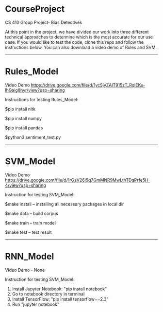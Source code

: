 # CourseProject
CS 410 Group Project- Bias Detectives

At this point in the project, we have divided our work into three different technical approaches to determine which is the most accurate for our use case.  If you would like to test the code, clone this repo and follow the instructions below.  You can also download a video demo of Rules and SVM.  

------------------------------

# Rules_Model

Video Demo
https://drive.google.com/file/d/1ycSjyZAlT915zT_RqlEKu-lhGaig8hyr/view?usp=sharing 

Instructions for testing Rules_Model:

$pip install nltk

$pip install numpy

$pip install pandas

$python3 sentiment_test.py

------------------------------

# SVM_Model

Video Demo
https://drive.google.com/file/d/1rGzV26i5q7GmMNR9MwLthTDqPrfe5H-4/view?usp=sharing 

Instruction for testing SVM_Model: 

$make install – installing all necessary packages in local dir 

$make data – build corpus 

$make train – train model 

$make test – test result  


------------------------------

# RNN_Model

Video Demo - None

Instruction for testing SVM_Model: 

1. Install Jupyter Notebook: "pip install notebook"
2. Go to notebook directory in terminal
3. Install TensorFlow: "pip install tensorflow==2.3"
4. Run "jupyter notebook"